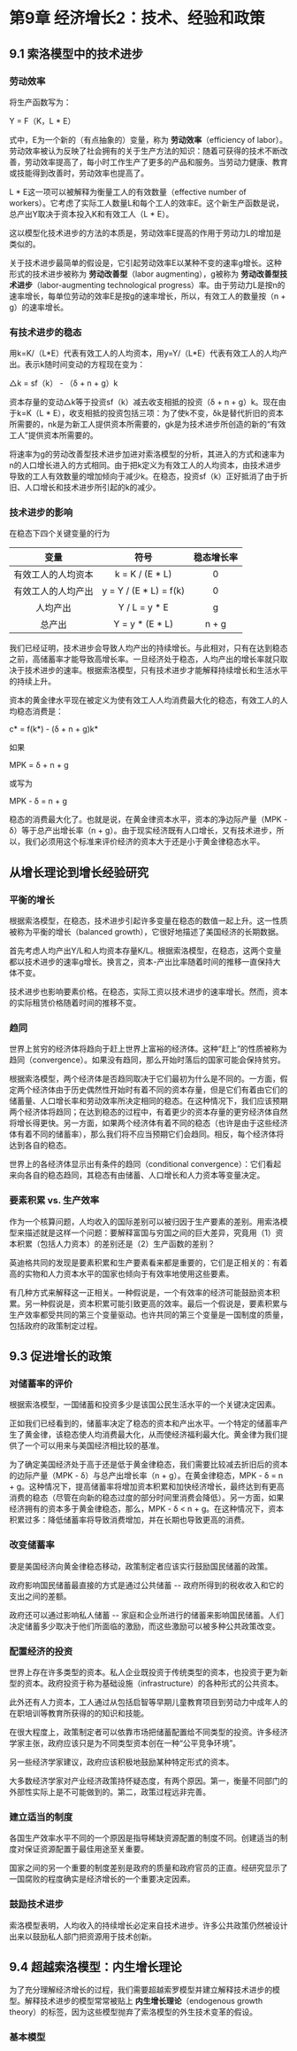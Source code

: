 # 第9章 经济增长2：技术、经验和政策

## 9.1 索洛模型中的技术进步

### 劳动效率
将生产函数写为：

Y = F（K，L * E）

式中，E为一个新的（有点抽象的）变量，称为 **劳动效率**（efficiency of labor）。劳动效率被认为反映了社会拥有的关于生产方法的知识：随着可获得的技术不断改善，劳动效率提高了，每小时工作生产了更多的产品和服务。当劳动力健康、教育或技能得到改善时，劳动效率也提高了。

L * E这一项可以被解释为衡量工人的有效数量（effective number of workers）。它考虑了实际工人数量L和每个工人的效率E。这个新生产函数是说，总产出Y取决于资本投入K和有效工人（L * E）。

这以模型化技术进步的方法的本质是，劳动效率E提高的作用于劳动力L的增加是类似的。

关于技术进步最简单的假设是，它引起劳动效率E以某种不变的速率g增长。这种形式的技术进步被称为 **劳动改善型**（labor augmenting），g被称为 **劳动改善型技术进步**（labor-augmenting technological progress）率。由于劳动力L是按n的速率增长，每单位劳动的效率E是按g的速率增长，所以，有效工人的数量按（n + g）的速率增长。

### 有技术进步的稳态
用k=K/（L\*E）代表有效工人的人均资本，用y=Y/（L\*E）代表有效工人的人均产出。表示k随时间变动的方程现在变为：

△k = sf（k） - （δ + n + g）k

资本存量的变动△k等于投资sf（k）减去收支相抵的投资（δ + n + g）k。现在由于k=K（L * E），收支相抵的投资包括三项：为了使k不变，δk是替代折旧的资本所需要的，nk是为新工人提供资本所需要的，gk是为技术进步所创造的新的“有效工人”提供资本所需要的。

将速率为g的劳动改善型技术进步加进对索洛模型的分析，其进入的方式和速率为n的人口增长进入的方式相同。由于把k定义为有效工人的人均资本，由技术进步导致的工人有效数量的增加倾向于减少k。在稳态，投资sf（k）正好抵消了由于折旧、人口增长和技术进步所引起的k的减少。

### 技术进步的影响
在稳态下四个关键变量的行为

| 变量 | 符号 | 稳态增长率 |
| :--: | :--: | :--: |
| 有效工人的人均资本 | k = K / (E * L) | 0 |
| 有效工人的人均产出 | y = Y / (E * L) = f(k) | 0 |
| 人均产出 | Y / L = y * E | g |
| 总产出 | Y = y * (E * L) | n + g |

我们已经证明，技术进步会导致人均产出的持续增长。与此相对，只有在达到稳态之前，高储蓄率才能导致高增长率。一旦经济处于稳态，人均产出的增长率就只取决于技术进步的速率。根据索洛模型，只有技术进步才能解释持续增长和生活水平的持续上升。

资本的黄金律水平现在被定义为使有效工人人均消费最大化的稳态，有效工人的人均稳态消费是：

c* = f(k*) - (δ + n + g)k*

如果

MPK = δ + n + g

或写为

MPK - δ = n + g

稳态的消费最大化了。也就是说，在黄金律资本水平，资本的净边际产量（MPK - δ）等于总产出增长率（n + g）。由于现实经济既有人口增长，又有技术进步，所以，我们必须用这个标准来评价经济的资本大于还是小于黄金律稳态水平。


## 从增长理论到增长经验研究

### 平衡的增长
根据索洛模型，在稳态，技术进步引起许多变量在稳态的数值一起上升。这一性质被称为平衡的增长（balanced growth），它很好地描述了美国经济的长期数据。

首先考虑人均产出Y/L和人均资本存量K/L。根据索洛模型，在稳态，这两个变量都以技术进步的速率g增长。换言之，资本-产出比率随着时间的推移一直保持大体不变。

技术进步也影响要素价格。在稳态，实际工资以技术进步的速率增长。然而，资本的实际租赁价格随着时间的推移不变。

### 趋同
世界上贫穷的经济体将趋向于赶上世界上富裕的经济体。这种“赶上”的性质被称为趋同（convergence）。如果没有趋同，那么开始时落后的国家可能会保持贫穷。

根据索洛模型，两个经济体是否趋同取决于它们最初为什么是不同的。一方面，假定两个经济体由于历史偶然性开始时有着不同的资本存量，但是它们有着由它们的储蓄量、人口增长率和劳动效率所决定相同的稳态。在这种情况下，我们应该预期两个经济体将趋同；在达到稳态的过程中，有着更少的资本存量的更穷经济体自然将增长得更快。另一方面，如果两个经济体有着不同的稳态（也许是由于这些经济体有着不同的储蓄率），那么我们将不应当预期它们会趋同。相反，每个经济体将达到各自的稳态。

世界上的各经济体显示出有条件的趋同（conditional convergence）：它们看起来向各自的稳态趋同，其稳态有由储蓄、人口增长和人力资本等变量决定。

### 要素积累 vs. 生产效率
作为一个核算问题，人均收入的国际差别可以被归因于生产要素的差别。用索洛模型来描述就是这样一个问题：要解释富国与穷国之间的巨大差异，究竟用（1）资本积累（包括人力资本）的差别还是（2）生产函数的差别？

英迪格共同的发现是要素积累和生产要素看来都是重要的，它们是正相关的：有着高的实物和人力资本水平的国家也倾向于有效率地使用这些要素。

有几种方式来解释这一正相关。一种假说是，一个有效率的经济可能鼓励资本积累。另一种假说是，资本积累可能引致更高的效率。最后一个假说是，要素积累与生产效率都受共同的第三个变量驱动。也许共同的第三个变量是一国制度的质量，包括政府的政策制定过程。


## 9.3 促进增长的政策

### 对储蓄率的评价
根据索洛模型，一国储蓄和投资多少是该国公民生活水平的一个关键决定因素。

正如我们已经看到的，储蓄率决定了稳态的资本和产出水平。一个特定的储蓄率产生了黄金律，该稳态使人均消费最大化，从而使经济福利最大化。黄金律为我们提供了一个可以用来与美国经济相比较的基准。

为了确定美国经济处于高于还是低于黄金律稳态，我们需要比较减去折旧后的资本的边际产量（MPK - δ）与总产出增长率（n + g）。在黄金律稳态，MPK - δ = n + g。这种情况下，提高储蓄率将增加资本积累和加快经济增长，最终达到有更高消费的稳态（尽管在向新的稳态过度的部分时间里消费会降低）。另一方面，如果经济拥有的资本多于黄金律稳态，那么，MPK - δ < n + g。在这种情况下，资本积累过多：降低储蓄率将导致消费增加，并在长期也导致更高的消费。

### 改变储蓄率
要是美国经济向黄金律稳态移动，政策制定者应该实行鼓励国民储蓄的政策。

政府影响国民储蓄最直接的方式是通过公共储蓄 -- 政府所得到的税收收入和它的支出之间的差额。

政府还可以通过影响私人储蓄 -- 家庭和企业所进行的储蓄来影响国民储蓄。人们决定储蓄多少取决于他们所面临的激励，而这些激励可以被多种公共政策改变。

### 配置经济的投资
世界上存在许多类型的资本。私人企业既投资于传统类型的资本，也投资于更为新型的资本。政府投资于称为基础设施（infrastructure）的各种形式的公共资本。

此外还有人力资本，工人通过从包括启智等早期儿童教育项目到劳动力中成年人的在职培训等教育所获得的的知识和技能。

在很大程度上，政策制定者可以依靠市场把储蓄配置给不同类型的投资。许多经济学家主张，政府应该只是为不同类型资本创在一种“公平竞争环境”。

另一些经济学家建议，政府应该积极地鼓励某种特定形式的资本。

大多数经济学家对产业经济政策持怀疑态度，有两个原因。第一，衡量不同部门的外部性实际上是不可能做到的。第二，政策过程远非完善。

### 建立适当的制度
各国生产效率水平不同的一个原因是指导稀缺资源配置的制度不同。创建适当的制度对保证资源配置于最佳用途至关重要。

国家之间的另一个重要的制度差别是政府的质量和政府官员的正直。经研究显示了一国腐败的程度确实是经济增长的一个重要决定因素。

### 鼓励技术进步
索洛模型表明，人均收入的持续增长必定来自技术进步。许多公共政策仍然被设计出来以鼓励私人部门把资源用于技术创新。


## 9.4 超越索洛模型：内生增长理论
为了充分理解经济增长的过程，我们需要超越索罗模型并建立解释技术进步的模型。解释技术进步的模型常常被贴上 **内生增长理论**（endogenous growth theory）的标签，因为这些模型抛弃了索洛模型的外生技术变革的假设。

### 基本模型